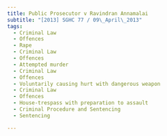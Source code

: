 ```yaml
---
title: Public Prosecutor v Ravindran Annamalai
subtitle: "[2013] SGHC 77 / 09\_April\_2013"
tags:
  - Criminal Law
  - Offences
  - Rape
  - Criminal Law
  - Offences
  - Attempted murder
  - Criminal Law
  - Offences
  - Voluntarily causing hurt with dangerous weapon
  - Criminal Law
  - Offences
  - House-trespass with preparation to assault
  - Criminal Procedure and Sentencing
  - Sentencing

---
```



